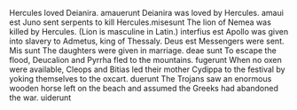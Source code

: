 Hercules loved Deianira. amauerunt
Deianira was loved by Hercules. amaui est
Juno sent serpents to kill Hercules.misesunt
The lion of Nemea was killed by Hercules. (Lion is masculine in Latin.) interfius est
Apollo was given into slavery to Admetus, king of Thessaly. Deus est
Messengers were sent. Mis sunt 
The daughters were given in marriage. deae sunt
To escape the flood, Deucalion and Pyrrha fled to the mountains. fugerunt
When no oxen were available, Cleops and Bitias led their mother Cydippa to the festival by yoking themselves to the oxcart. duerunt
The Trojans saw an enormous wooden horse left on the beach and assumed the Greeks had abandoned the war. uiderunt
